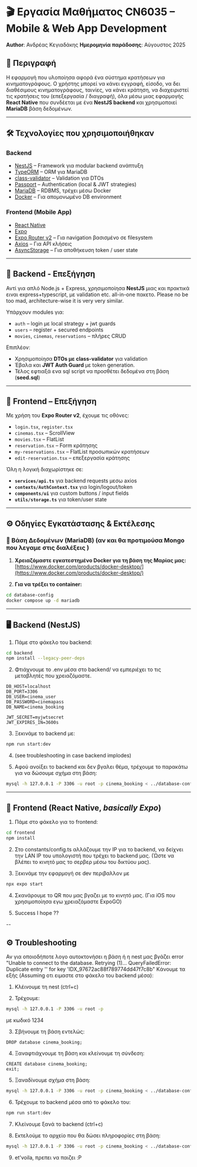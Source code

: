 # 🎬 Εργασία Μαθήματος CN6035 – Mobile & Web App Development

**Author**: Ανδρέας Κεγιαδάκης
**Ημερομηνία παράδοσης**: Αύγουστος 2025

## 📌 Περιγραφή

Η εφαρμογή που υλοποίησα αφορά ένα σύστημα κρατήσεων για κινηματογράφους. Ο χρήστης μπορεί να κάνει εγγραφή, είσοδο, να δει διαθέσιμους κινηματογράφους, ταινίες, να κάνει κράτηση, να διαχειριστεί τις κρατήσεις του (επεξεργασία / διαγραφή), όλα μέσω μιας εφαρμογής **React Native** που συνδέεται με ένα **NestJS backend** και χρησιμοποιεί **MariaDB** βάση δεδομένων.

---

## 🛠️ Τεχνολογίες που χρησιμοποιήθηκαν

### Backend
- [NestJS](https://nestjs.com/) – Framework για modular backend ανάπτυξη
- [TypeORM](https://typeorm.io/) – ORM για MariaDB
- [class-validator](https://github.com/typestack/class-validator) – Validation για DTOs
- [Passport](https://docs.nestjs.com/security/authentication) – Authentication (local & JWT strategies)
- [MariaDB](https://mariadb.org/) – RDBMS, τρέχει μέσω Docker
- [Docker](https://www.docker.com/) – Για απομονωμένο DB environment

### Frontend (Mobile App)
- [React Native](https://reactnative.dev/)
- [Expo](https://expo.dev/)
- [Expo Router v2](https://expo.github.io/router/docs) – Για navigation βασισμένο σε filesystem
- [Axios](https://axios-http.com/) – Για API κλήσεις
- [AsyncStorage](https://react-native-async-storage.github.io/async-storage/) – Για αποθήκευση token / user state

---

## 🧱 Backend - Επεξήγηση

Αντί για απλό Node.js + Express, χρησιμοποίησα **NestJS** μιας και πρακτικά ειναι 
express+typescript, με validation etc. all-in-one πακετο. 
Please no be too mad, architecture-wise it is very very similar.

Υπάρχουν modules για:

- `auth` – login με local strategy + jwt guards
- `users` – register + secured endpoints
- `movies`, `cinemas`, `reservations` – πλήρες CRUD

Επιπλέον:

- Χρησιμοποίησα **DTOs με class-validator** για validation
- Έβαλα και **JWT Auth Guard** με token generation.
- Τέλος εφτιαξά ενα sql script να προσθέτει δεδομένα στη βάση (**seed.sql**)

---

## 📱 Frontend – Επεξήγηση

Με χρήση του **Expo Router v2**, έχουμε τις οθόνες:

- `login.tsx`, `register.tsx`
- `cinemas.tsx` – ScrollView
- `movies.tsx` – FlatList
- `reservation.tsx` – Form κράτησης
- `my-reservations.tsx` – FlatList προσωπικών κρατήσεων
- `edit-reservation.tsx` – επεξεργασία κράτησης

Όλη η λογική διαχωρίστηκε σε:
- **`services/api.ts`** για backend requests μεσω axios 
- **`contexts/AuthContext.tsx`** για login/logout/token
- **`components/ui`** για custom buttons / input fields
- **`utils/storage.ts`** για token/user state

---

## ⚙️ Οδηγίες Εγκατάστασης & Εκτέλεσης

### 💾 Βάση Δεδομένων (MariaDB) (αν και θα προτιμούσα Mongo που λεγαμε στις διαλέξεις  )

1. **Χρειαζόμαστε εγκατεστημένο Docker για τη βάση της Μαρίας μας:**
   [https://www.docker.com/products/docker-desktop/](https://www.docker.com/products/docker-desktop/)

2. **Για να τρέξει το container:**

```bash
cd database-config
docker compose up -d mariadb
```

---

## 🖥 Backend (NestJS)
1.	Πάμε στο φάκελο του backend:

```bash
cd backend
npm install --legacy-peer-deps
```

2. Φτιάχνουμε το .env μέσα στο backend/ να εμπεριέχει το τις μεταβλητές που χρειαζόμαστε.
``` (Ένα default .env ειναι το παρακάτω)
DB_HOST=localhost
DB_PORT=3306
DB_USER=cinema_user
DB_PASSWORD=cinemapass
DB_NAME=cinema_booking

JWT_SECRET=myjwtsecret
JWT_EXPIRES_IN=3600s
```

3. Ξεκινάμε το backend με:
```bash
npm run start:dev
```

4. (see troubleshooting in case backend implodes)

5. Αφού ανοίξει το backend και δεν βγαλει θέμα, τρέχουμε το παρακάτω για να δώσουμε σχήμα στη βάση:
```bash
mysql -h 127.0.0.1 -P 3306 -u root -p cinema_booking < ../database-config/seed.sql
```

--- 
## 📱 Frontend (React Native, ***basically Expo***)
1. Πάμε στο φάκελο για το frontend:
```bash
cd frontend
npm install
```

2. Στο constants/config.ts αλλάζουμε την IP για το backend, να δείχνει την LAN IP του υπολογιστή που τρέχει το backend μας. (Ώστε να βλέπει το κινητό μας το σερβερ μέσω του δικτύου μας).

3. Ξεκινάμε την εφαρμογή σε dev περιβαλλον με
```bash
npx expo start
```

4. Σκανάρουμε το QR που μας βγαζει με το κινητό μας. (Για iOS που χρησιμοποίησα εγω χρειαζόμαστε ExpoGO)

5. Success I hope ??

-- 
## ⚙️ Troubleshooting

Αν για οποιοδήποτε λογο αυτοκτονήσει η βάση ή η nest μας βγάζει error "Unable to connect to the database. Retrying (1)...
QueryFailedError: Duplicate entry '' for key 'IDX_97672ac88f789774dd47f7c8b"
Kάνουμε τα εξής (Assuming οτι ειμαστε στο φάκελο του backend μέσα):
1. Κλέινουμε τη nest (ctrl+c)

2. Τρέχουμε:
```bash
mysql -h 127.0.0.1 -P 3306 -u root -p
```
με κωδικό 1234

3. Σβήνουμε τη βάση εντελώς:
```mySQL
DROP database cinema_booking;
```

4. Ξαναφτιάχνουμε τη βάση και κλείνουμε τη σύνδεση:
```
CREATE database cinema_booking;
exit;
```

5. Ξαναδίνουμε σχήμα στη βάση:
```bash
mysql -h 127.0.0.1 -P 3306 -u root -p cinema_booking < ../database-config/schema.sql
```

6. Τρέχουμε το backend μέσα από το φάκελο του:
```bash
npm run start:dev
```

7. Κλείνουμε ξανά το backend (ctrl+c)

8. Εκτελούμε το αρχείο που θα δώσει πληροφορίες στη βάση:
```bash
mysql -h 127.0.0.1 -P 3306 -u root -p cinema_booking < ../database-config/seed.sql
```

9. et'voila, πρεπει να παιζει :P 
